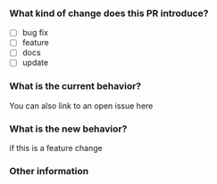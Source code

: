 ### What kind of change does this PR introduce? 
* [ ] bug fix
* [ ] feature
* [ ] docs
* [ ] update

### What is the current behavior? 
You can also link to an open issue here

### What is the new behavior?
if this is a feature change

### Other information
